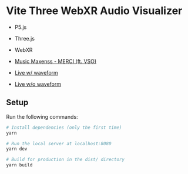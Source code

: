 # Vite Three WebXR Audio Visualizer

- P5.js
- Three.js
- WebXR
- [Music Maxenss - MERCI (ft. VSO)](https://www.youtube.com/watch?v=OopjIsRb8Wc)

- [Live w/ waveform](https://audio-reactive.vercel.app/?waveform)
- [Live w/o waveform](https://audio-reactive.vercel.app/)

## Setup

Run the following commands:

```bash
# Install dependencies (only the first time)
yarn

# Run the local server at localhost:8080
yarn dev

# Build for production in the dist/ directory
yarn build
```
